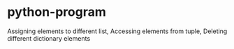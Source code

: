 # python-program
Assigning elements to different list, Accessing elements from tuple, Deleting different dictionary elements
